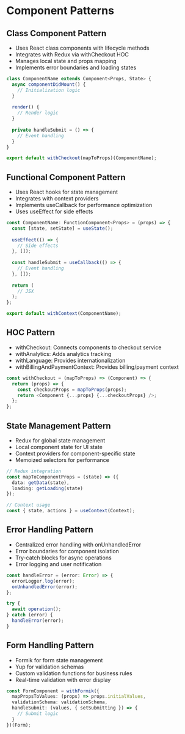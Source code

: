 # Component Patterns

## Class Component Pattern
- Uses React class components with lifecycle methods
- Integrates with Redux via withCheckout HOC
- Manages local state and props mapping
- Implements error boundaries and loading states

```typescript
class ComponentName extends Component<Props, State> {
  async componentDidMount() {
    // Initialization logic
  }
  
  render() {
    // Render logic
  }
  
  private handleSubmit = () => {
    // Event handling
  }
}

export default withCheckout(mapToProps)(ComponentName);
```

## Functional Component Pattern
- Uses React hooks for state management
- Integrates with context providers
- Implements useCallback for performance optimization
- Uses useEffect for side effects

```typescript
const ComponentName: FunctionComponent<Props> = (props) => {
  const [state, setState] = useState();
  
  useEffect(() => {
    // Side effects
  }, []);
  
  const handleSubmit = useCallback(() => {
    // Event handling
  }, []);
  
  return (
    // JSX
  );
};

export default withContext(ComponentName);
```

## HOC Pattern
- withCheckout: Connects components to checkout service
- withAnalytics: Adds analytics tracking
- withLanguage: Provides internationalization
- withBillingAndPaymentContext: Provides billing/payment context

```typescript
const withCheckout = (mapToProps) => (Component) => {
  return (props) => {
    const checkoutProps = mapToProps(props);
    return <Component {...props} {...checkoutProps} />;
  };
};
```

## State Management Pattern
- Redux for global state management
- Local component state for UI state
- Context providers for component-specific state
- Memoized selectors for performance

```typescript
// Redux integration
const mapToComponentProps = (state) => ({
  data: getData(state),
  loading: getLoading(state)
});

// Context usage
const { state, actions } = useContext(Context);
```

## Error Handling Pattern
- Centralized error handling with onUnhandledError
- Error boundaries for component isolation
- Try-catch blocks for async operations
- Error logging and user notification

```typescript
const handleError = (error: Error) => {
  errorLogger.log(error);
  onUnhandledError(error);
};

try {
  await operation();
} catch (error) {
  handleError(error);
}
```

## Form Handling Pattern
- Formik for form state management
- Yup for validation schemas
- Custom validation functions for business rules
- Real-time validation with error display

```typescript
const FormComponent = withFormik({
  mapPropsToValues: (props) => props.initialValues,
  validationSchema: validationSchema,
  handleSubmit: (values, { setSubmitting }) => {
    // Submit logic
  }
})(Form);
```
